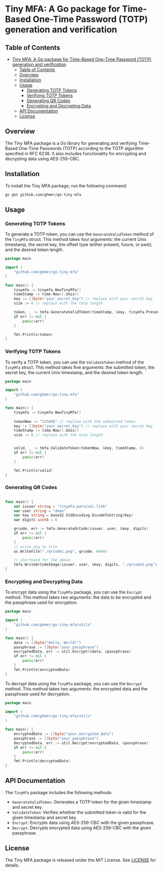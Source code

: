 # Tiny MFA: A Go package for Time-Based One-Time Password (TOTP) generation and verification

## Table of Contents

- [Tiny MFA: A Go package for Time-Based One-Time Password (TOTP) generation and verification](#tiny-mfa-a-go-package-for-time-based-one-time-password-totp-generation-and-verification)
  - [Table of Contents](#table-of-contents)
  - [Overview](#overview)
  - [Installation](#installation)
  - [Usage](#usage)
    - [Generating TOTP Tokens](#generating-totp-tokens)
    - [Verifying TOTP Tokens](#verifying-totp-tokens)
    - [Generating QR Codes](#generating-qr-codes)
    - [Encrypting and Decrypting Data](#encrypting-and-decrypting-data)
  - [API Documentation](#api-documentation)
  - [License](#license)

## Overview

The Tiny MFA package is a Go library for generating and verifying Time-Based One-Time Passwords (TOTP) according to the TOTP algorithm specified in RFC 6238. It also includes functionality for encrypting and decrypting data using AES-256-CBC.

## Installation

To install the Tiny MFA package, run the following command:

```bash
go get github.com/ghmer/go-tiny-mfa
```

## Usage

### Generating TOTP Tokens

To generate a TOTP token, you can use the `GenerateValidToken` method of the `TinyMfa` struct. This method takes four arguments: the current Unix timestamp, the secret key, the offset type (either present, future, or past), and the desired token length.

```go
package main

import (
    "github.com/ghmer/go-tiny-mfa"
)

func main() {
    tinymfa := tinymfa.NewTinyMfa()
    timeStamp := time.Now().Unix()
    key := []byte("your_secret_key") // replace with your secret key
    size := 6 // replace with the totp length

    token, _ := tmfa.GenerateValidToken(timeStamp, &key, tinymfa.Present, size)
    if err != nil {
        panic(err)
    }

    fmt.Println(token)
}
```

### Verifying TOTP Tokens

To verify a TOTP token, you can use the `ValidateToken` method of the `TinyMfa` struct. This method takes five arguments: the submitted token, the secret key, the current Unix timestamp, and the desired token length.

```go
package main

import (
    "github.com/ghmer/go-tiny-mfa"
)

func main() {
    tinymfa := tinymfa.NewTinyMfa()
    
    tokenNow := "123456" // replace with the submitted token
    key := []byte("your_secret_key") // replace with your secret key
    timeStamp := time.Now().Unix()
    size := 6 // replace with the totp length


    valid, _ := tmfa.ValidateToken(tokenNow, &key, timeStamp, 6)
    if err != nil {
        panic(err)
    }

    fmt.Println(valid)
}
```

### Generating QR Codes

```go

func main() {
    var issuer string = "tinymfa.parzival.link"
    var user string = "demo"
    var key string = base32.StdEncoding.EncodeToString(Key)
    var digits uint8 = 6

    qrcode, err := tmfa.GenerateQrCode(issuer, user, &key, digits)
    if err != nil {
        panic(err)
    }
    // write png to file
    os.WriteFile("./qrcode1.png", qrcode, 0644)

    // shorthand for the above
    tmfa.WriteQrCodeImage(issuer, user, &key, digits, "./qrcode2.png")
}
```

### Encrypting and Decrypting Data

To encrypt data using the `TinyMfa` package, you can use the `Encrypt` method. This method takes two arguments: the data to be encrypted and the passphrase used for encryption.

```go
package main

import (
    "github.com/ghmer/go-tiny-mfa/utils"
)

func main() {
    data := []byte("Hello, World!")
    passphrase := []byte("your_passphrase")
    encryptedData, err := util.Encrypt(&data, &passphrase)
    if err != nil {
        panic(err)
    }
    fmt.Println(encryptedData)
}
```

To decrypt data using the `TinyMfa` package, you can use the `Decrypt` method. This method takes two arguments: the encrypted data and the passphrase used for decryption.

```go
package main

import (
    "github.com/ghmer/go-tiny-mfa/utils"
)

func main() {
    encryptedData := []byte("your_encrypted_data")
    passphrase := []byte("your_passphrase")
    decryptedData, err := util.Decrypt(encryptedData, &passphrase)
    if err != nil {
        panic(err)
    }
    fmt.Println(decryptedData)
}
```

## API Documentation

The `TinyMfa` package includes the following methods:

* `GenerateValidToken`: Generates a TOTP token for the given timestamp and secret key.
* `ValidateToken`: Verifies whether the submitted token is valid for the given timestamp and secret key.
* `Encrypt`: Encrypts data using AES-256-CBC with the given passphrase.
* `Decrypt`: Decrypts encrypted data using AES-256-CBC with the given passphrase.

## License

The Tiny MFA package is released under the MIT License. See [LICENSE](LICENSE) for details.
